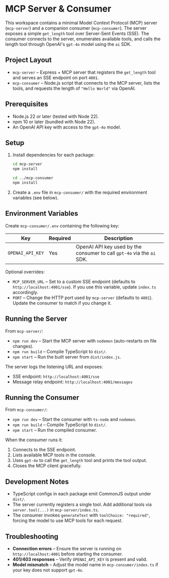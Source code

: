 # MCP Server & Consumer

This workspace contains a minimal Model Context Protocol (MCP) server (`mcp-server`) and a companion consumer (`mcp-consumer`). The server exposes a simple `get_length` tool over Server-Sent Events (SSE). The consumer connects to the server, enumerates available tools, and calls the length tool through OpenAI's `gpt-4o` model using the `ai` SDK.

## Project Layout

- `mcp-server` – Express + MCP server that registers the `get_length` tool and serves an SSE endpoint on port `4001`.
- `mcp-consumer` – Node.js script that connects to the MCP server, lists the tools, and requests the length of `"Hello World"` via OpenAI.

## Prerequisites

- Node.js 22 or later (tested with Node 22).
- npm 10 or later (bundled with Node 22).
- An OpenAI API key with access to the `gpt-4o` model.

## Setup

1. Install dependencies for each package:

   ```bash
   cd mcp-server
   npm install

   cd ../mcp-consumer
   npm install
   ```

2. Create a `.env` file in `mcp-consumer/` with the required environment variables (see below).

## Environment Variables

Create `mcp-consumer/.env` containing the following key:

| Key              | Required | Description                                                            |
| ---------------- | -------- | ---------------------------------------------------------------------- |
| `OPENAI_API_KEY` | Yes      | OpenAI API key used by the consumer to call `gpt-4o` via the `ai` SDK. |

Optional overrides:

- `MCP_SERVER_URL` – Set to a custom SSE endpoint (defaults to `http://localhost:4001/sse`). If you use this variable, update `index.ts` accordingly.
- `PORT` – Change the HTTP port used by `mcp-server` (defaults to `4001`). Update the consumer to match if you change it.

## Running the Server

From `mcp-server/`:

- `npm run dev` – Start the MCP server with `nodemon` (auto-restarts on file changes).
- `npm run build` – Compile TypeScript to `dist/`.
- `npm start` – Run the built server from `dist/index.js`.

The server logs the listening URL and exposes:

- SSE endpoint: `http://localhost:4001/sse`
- Message relay endpoint: `http://localhost:4001/messages`

## Running the Consumer

From `mcp-consumer/`:

- `npm run dev` – Start the consumer with `ts-node` and `nodemon`.
- `npm run build` – Compile TypeScript to `dist/`.
- `npm start` – Run the compiled consumer.

When the consumer runs it:

1. Connects to the SSE endpoint.
2. Lists available MCP tools in the console.
3. Uses `gpt-4o` to call the `get_length` tool and prints the tool output.
4. Closes the MCP client gracefully.

## Development Notes

- TypeScript configs in each package emit CommonJS output under `dist/`.
- The server currently registers a single tool. Add additional tools via `server.tool(...)` in `mcp-server/index.ts`.
- The consumer invokes `generateText` with `toolChoice: "required"`, forcing the model to use MCP tools for each request.

## Troubleshooting

- **Connection errors** – Ensure the server is running on `http://localhost:4001` before starting the consumer.
- **401/403 responses** – Verify `OPENAI_API_KEY` is present and valid.
- **Model mismatch** – Adjust the model name in `mcp-consumer/index.ts` if your key does not support `gpt-4o`.
